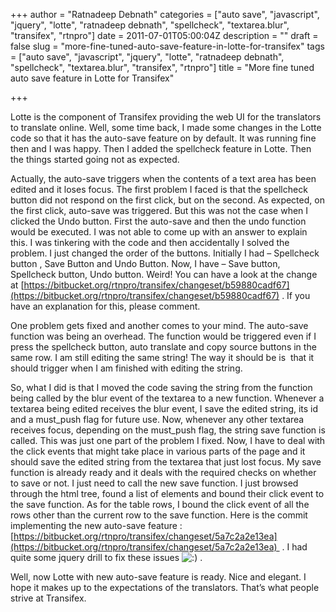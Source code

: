 +++
author = "Ratnadeep Debnath"
categories = ["auto save", "javascript", "jquery", "lotte", "ratnadeep debnath", "spellcheck", "textarea.blur", "transifex", "rtnpro"]
date = 2011-07-01T05:00:04Z
description = ""
draft = false
slug = "more-fine-tuned-auto-save-feature-in-lotte-for-transifex"
tags = ["auto save", "javascript", "jquery", "lotte", "ratnadeep debnath", "spellcheck", "textarea.blur", "transifex", "rtnpro"]
title = "More fine tuned auto save feature in Lotte for Transifex"

+++


Lotte is the component of Transifex providing the web UI for the translators to translate online. Well, some time back, I made some changes in the Lotte code so that it has the auto-save feature on by default. It was running fine then and I was happy. Then I added the spellcheck feature in Lotte. Then the things started going not as expected.

Actually, the auto-save triggers when the contents of a text area has been edited and it loses focus. The first problem I faced is that the spellcheck button did not respond on the first click, but on the second. As expected, on the first click, auto-save was triggered. But this was not the case when I clicked the Undo button. First the auto-save and then the undo function would be executed. I was not able to come up with an answer to explain this. I was tinkering with the code and then accidentally I solved the problem. I just changed the order of the buttons. Initially I had – Spellcheck button , Save Button and Undo Button. Now, I have – Save button, Spellcheck button, Undo button. Weird! You can have a look at the change at [https://bitbucket.org/rtnpro/transifex/changeset/b59880cadf67](https://bitbucket.org/rtnpro/transifex/changeset/b59880cadf67) . If you have an explanation for this, please comment.

One problem gets fixed and another comes to your mind. The auto-save function was being an overhead. The function would be triggered even if I press the spellcheck button, auto translate and copy source buttons in the same row. I am still editing the same string! The way it should be is  that it should trigger when I am finished with editing the string.

So, what I did is that I moved the code saving the string from the function being called by the blur event of the textarea to a new function. Whenever a textarea being edited receives the blur event, I save the edited string, its id and a must_push flag for future use. Now, whenever any other textarea receives focus, depending on the must_push flag, the string save function is called. This was just one part of the problem I fixed. Now, I have to deal with the click events that might take place in various parts of the page and it should save the edited string from the textarea that just lost focus. My save function is already ready and it deals with the required checks on whether to save or not. I just need to call the new save function. I just browsed through the html tree, found a list of elements and bound their click event to the save function. As for the table rows, I bound the click event of all the rows other than the current row to the save function. Here is the commit implementing the new auto-save feature : [https://bitbucket.org/rtnpro/transifex/changeset/5a7c2a2e13ea](https://bitbucket.org/rtnpro/transifex/changeset/5a7c2a2e13ea)  . I had quite some jquery drill to fix these issues ![:)](http://127.0.0.1:8080/wordpress/wp-includes/images/smilies/icon_smile.gif) .

Well, now Lotte with new auto-save feature is ready. Nice and elegant. I hope it makes up to the expectations of the translators. That’s what people strive at Transifex.

